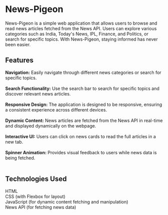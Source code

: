 # News-Pigeon
News-Pigeon is a simple web application that allows users to browse and read news articles fetched from the News API. Users can explore various categories such as India, Today's News, IPL, Finance, and Politics, or search for specific topics. With News-Pigeon, staying informed has never been easier.
<h2>Features</h2>
<b>Navigation:</b> Easily navigate through different news categories or search for specific topics.<br>
<br>
<b>Search Functionality:</b> Use the search bar to search for specific topics and discover relevant news articles.<br>
<br>
<b>Responsive Design:</b> The application is designed to be responsive, ensuring a consistent experience across different devices.<br>
<br>
<b>Dynamic Content:</b> News articles are fetched from the News API in real-time and displayed dynamically on the webpage.<br>
<br>
<b>Interactive UI:</b> Users can click on news cards to read the full articles in a new tab.<br>
<br>
<b>Spinner Animation:</b> Provides visual feedback to users while news data is being fetched.<br>
<br>
<h2>Technologies Used</h2>
HTML <br>
CSS (with Flexbox for layout) <br>
JavaScript (for dynamic content fetching and manipulation) <br>
News API (for fetching news data)<br>


